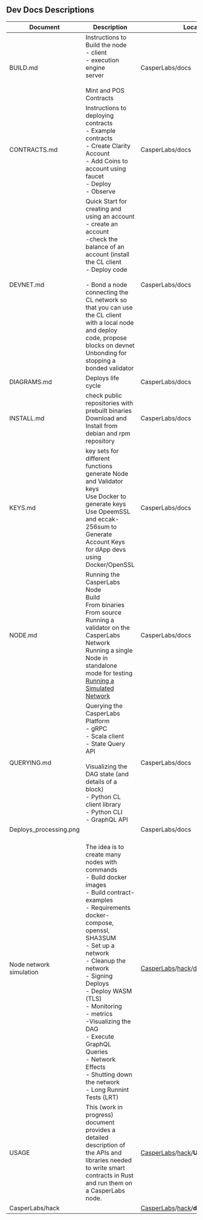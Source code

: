 ## Dev Docs Descriptions 

| Document                | Description                                                  | Location                                                     |
| ----------------------- | ------------------------------------------------------------ | ------------------------------------------------------------ |
| BUILD.md                | Instructions to Build the node<br />- client<br />- execution engine <br />server<br /><br />Mint and POS Contracts<br /> | CasperLabs/docs                                              |
| CONTRACTS.md            | Instructions to deploying contracts<br />- Example contracts<br />- Create Clarity Account<br />- Add Coins to account using faucet<br />- Deploy <br />- Observe   <!--QUERYING--> | CasperLabs/docs                                              |
| DEVNET.md               | Quick Start for creating and using an account <br />- create an account<br />-check the balance of an account (install the CL client<br />- Deploy code<br /><br />- Bond a node connecting the CL network so that you can use the CL client with a local node and deploy code, propose blocks on devnet<br />Unbonding for stopping a bonded validator | CasperLabs/docs                                              |
| DIAGRAMS.md             | Deploys life cycle                                           | CasperLabs/docs                                              |
| INSTALL.md              | check public repositories with prebuilt binaries<br />Download and Install from debian and rpm repository | CasperLabs/docs                                              |
| KEYS.md                 | key sets for different functions<br />generate Node and Validator keys<br />Use Docker to generate keys<br />Use OpeemSSL and eccak-256sum to <br />Generate Account Keys<br />for dApp devs using Docker/OpenSSL<br /> | CasperLabs/docs                                              |
| NODE.md                 | Running the CasperLabs Node<br />Build <br />From binaries<br />From source<br />Running a validator on the CasperLabs Network<br />Running a single Node in standalone mode for testing<br />[Running a Simulated Network](CasperLabs/hack/docker/README.md) | CasperLabs/docs                                              |
| QUERYING.md             | Querying the CasperLabs Platform<br />- gRPC<br />- Scala client<br />- State Query API<br /><br />Visualizing the DAG state (and details of a block)<br />- Python CL client library<br />- Python CLI<br />- GraphQL API | CasperLabs/docs                                              |
| Deploys_processing.png  |                                                              | CasperLabs/docs                                              |
| Node network simulation | <br />The idea is to create many nodes with commands<br />- Build docker images<br />- Build contract-examples<br />- Requirements<br />docker-compose, openssl, SHA3SUM<br />- Set up a network<br />- Cleanup the network<br />- Signing Deploys<br />- Deploy WASM (TLS)<br />- Monitoring<br />- metrics<br />-Visualizing the DAG<br />- Execute GraphQL Queries<br />- Network Effects<br />- Shutting down the network<br />- Long Runnint Tests (LRT) | [CasperLabs](https://github.com/CasperLabs/CasperLabs)/[hack](https://github.com/CasperLabs/CasperLabs/tree/dev/hack)/[docker](https://github.com/CasperLabs/CasperLabs/tree/dev/hack/docker)/**README.md** |
| USAGE                   | This (work in progress) document provides a detailed description of the APIs and libraries needed to write smart contracts in Rust and run them on a CasperLabs node. | [CasperLabs](https://github.com/CasperLabs/CasperLabs)/[hack](https://github.com/CasperLabs/CasperLabs/tree/dev/hack)/**USAGE.md** |
| CasperLabs/hack         |                                                              | [CasperLabs](https://github.com/CasperLabs/CasperLabs)/[hack](https://github.com/CasperLabs/CasperLabs/tree/dev/hack)/**docker**/ |

